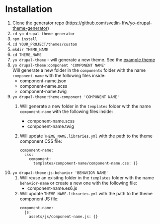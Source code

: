 # Installation
1. Clone the generator repo (https://github.com/svetlin-ffw/yo-drupal-theme-generator)
2. `cd yo-drupal-theme-generator`
3. `npm install`
4. `cd YOUR_PROJECT/themes/custom`
5. `mkdir THEME_NAME`
6. `cd THEME_NAME`
7. `yo drupal-theme` - will generate a new theme. See the [example theme](https://github.com/ffwagency/ffw_theme/tree/feature/d8_yo_components)
8. `yo drupal-theme:component 'COMPONENT NAME'`  
   Will generate a new folder in the `components` folder with the name `component-name` with the following files inside:
      - component-name.json
      - component-name.scss
      - component-name.twig
9.  `yo drupal-theme:theme-component 'COMPONENT NAME'`
    1.  Will generate a new folder in the `templates` folder with the name `component-name` with  the following files inside:
        - component-name.scss
        - component-name.twig
    2. Will update `THEME_NAME.libraries.yml` with the path to the theme component CSS file:

        ```
        component-name:
          css:
            component:
              templates/component-name/component-name.css: {}
        ```
10.  `yo drupal-theme:js-behavior 'BEHAVIOR NAME'`    
     1.   Will reuse an exisitng folder in the `templates` folder with the name `behavior-name` or create a new one with the following file:
          - component-name.es6.js
     2.  Will update `THEME_NAME.libraries.yml` with the path to the theme component JS file:
          ```
          component-name:
            js:
              assets/js/component-name.js: {}
          ```

